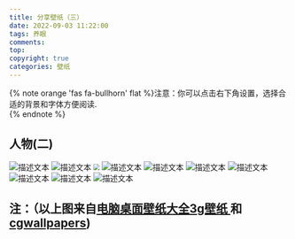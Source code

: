 ```yaml
---
title: 分享壁纸（三）
date: 2022-09-03 11:22:00
tags: 养眼
comments:
top: 
copyright: true
categories: 壁纸
---
```

{% note orange 'fas fa-bullhorn' flat %}注意：你可以点击右下角设置，选择合适的背景和字体方便阅读.<br>{% endnote %}

##  人物(二)
<img src="https://pic.netbian.com/uploads/allimg/220116/222845-164234332589a9.jpg"  class="responsive-image click-to-zoom" alt="描述文本" loading="lazy" data-fullsize="https://pic.netbian.com/uploads/allimg/220116/222845-164234332589a9.jpg"  data-type="auto">



<!--more-->
<img src="https://pic.3gbizhi.com/2021/1105/thumb_1680_0_20211105063648584.jpg"  class="responsive-image click-to-zoom" alt="描述文本" loading="lazy" data-fullsize="https://pic.3gbizhi.com/2021/1105/thumb_1680_0_20211105063648584.jpg"  data-type="auto">

<img src="https://pic.netbian.com/uploads/allimg/220814/231950-1660490390ca06.jpg" style="zoom:70%;" />

<img src="https://pic.netbian.com/uploads/allimg/220618/002627-1655483187f639.jpg"  class="responsive-image click-to-zoom" alt="描述文本" loading="lazy" data-fullsize="https://pic.netbian.com/uploads/allimg/220618/002627-1655483187f639.jpg"  data-type="auto">

<img src="https://pic.netbian.com/uploads/allimg/220629/224839-1656514119b359.jpg"  class="responsive-image click-to-zoom" alt="描述文本" loading="lazy" data-fullsize="https://pic.netbian.com/uploads/allimg/220629/224839-1656514119b359.jpg"  data-type="auto">

<img src="https://pic.netbian.com/uploads/allimg/220902/224030-1662129630e481.jpg"  class="responsive-image click-to-zoom" alt="描述文本" loading="lazy" data-fullsize="https://pic.netbian.com/uploads/allimg/220902/224030-1662129630e481.jpg"  data-type="auto">
<img src="https://pic.3gbizhi.com/2020/1102/thumb_1680_0_20201102115703732.jpg"  class="responsive-image click-to-zoom" alt="描述文本" loading="lazy" data-fullsize="https://pic.3gbizhi.com/2020/1102/thumb_1680_0_20201102115703732.jpg"  data-type="auto">

<img src="https://www.cgwallpapers.com/img_script/wallpaper_dir/img.php?src=wallpaper_ruan_jia_19_2560x1440.jpg&height=450&width=800&fill-to-fit&sharpen"  class="responsive-image click-to-zoom" alt="描述文本" loading="lazy" data-fullsize="https://www.cgwallpapers.com/img_script/wallpaper_dir/img.php?src=wallpaper_ruan_jia_19_2560x1440.jpg&height=450&width=800&fill-to-fit&sharpen"  data-type="auto">

<img src="https://www.cgwallpapers.com/img_script/wallpaper_dir/img.php?src=wallpaper_wlop__19_2560x1440.jpg&height=450&width=800&fill-to-fit&sharpen"  class="responsive-image click-to-zoom" alt="描述文本" loading="lazy" data-fullsize="https://www.cgwallpapers.com/img_script/wallpaper_dir/img.php?src=wallpaper_wlop__19_2560x1440.jpg&height=450&width=800&fill-to-fit&sharpen"  data-type="auto">

<img src="https://www.cgwallpapers.com/img_script/wallpaper_dir/img.php?src=wallpaper_chen_bo_30_2560x1440.jpg&height=450&width=800&fill-to-fit&sharpen"  class="responsive-image click-to-zoom" alt="描述文本" loading="lazy" data-fullsize="https://www.cgwallpapers.com/img_script/wallpaper_dir/img.php?src=wallpaper_chen_bo_30_2560x1440.jpg&height=450&width=800&fill-to-fit&sharpen"  data-type="auto">

## 注：（以上图来自[电脑桌面壁纸大全3g壁纸 ](https://desk.3gbizhi.com/)和[cgwallpapers](https://www.cgwallpapers.com/))

